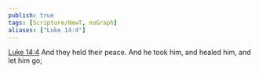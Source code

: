 ```yaml
---
publish: true
tags: [Scripture/NewT, noGraph]
aliases: ["Luke 14:4"]
---
```

[Luke 14:4](https://churchofjesuschrist.org/study/scriptures/nt/luke/14?lang=eng&id=p4#p4) And they held their peace. And he took him, and healed him, and let him go;

